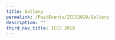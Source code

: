 ```yaml
---
title: Gallery
permalink: /PastEvents/ICCS2019/Gallery
description: ""
third_nav_title: ICCS 2019
---
```

